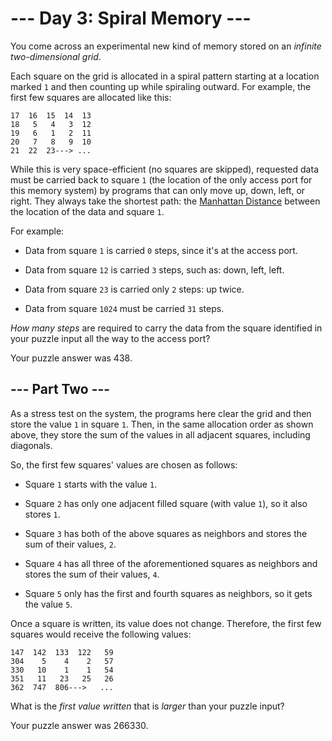 # --- Day 3: Spiral Memory ---

You come across an experimental new kind of memory stored on an *infinite two-dimensional grid*.

Each square on the grid is allocated in a spiral pattern starting at a location marked `1` and then counting up while spiraling outward. For example, the first few squares are allocated like this:

```
17  16  15  14  13
18   5   4   3  12
19   6   1   2  11
20   7   8   9  10
21  22  23---> ...

```

While this is very space-efficient (no squares are skipped), requested data must be carried back to square `1` (the location of the only access port for this memory system) by programs that can only move up, down, left, or right. They always take the shortest path: the [Manhattan Distance](https://en.wikipedia.org/wiki/Taxicab_geometry) between the location of the data and square `1`.

For example:


 - Data from square `1` is carried `0` steps, since it's at the access port.

 - Data from square `12` is carried `3` steps, such as: down, left, left.

 - Data from square `23` is carried only `2` steps: up twice.

 - Data from square `1024` must be carried `31` steps.


*How many steps* are required to carry the data from the square identified in your puzzle input all the way to the access port?


Your puzzle answer was 438.

## --- Part Two ---

As a stress test on the system, the programs here clear the grid and then store the value `1` in square `1`. Then, in the same allocation order as shown above, they store the sum of the values in all adjacent squares, including diagonals.

So, the first few squares' values are chosen as follows:


 - Square `1` starts with the value `1`.

 - Square `2` has only one adjacent filled square (with value `1`), so it also stores `1`.

 - Square `3` has both of the above squares as neighbors and stores the sum of their values, `2`.

 - Square `4` has all three of the aforementioned squares as neighbors and stores the sum of their values, `4`.

 - Square `5` only has the first and fourth squares as neighbors, so it gets the value `5`.


Once a square is written, its value does not change. Therefore, the first few squares would receive the following values:

```
147  142  133  122   59
304    5    4    2   57
330   10    1    1   54
351   11   23   25   26
362  747  806--->   ...

```

What is the *first value written* that is *larger* than your puzzle input?


Your puzzle answer was 266330.

